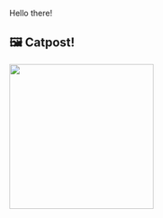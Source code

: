 Hello there!



## 🖼️ Catpost!

<sub>
    <img src="https://cdn2.thecatapi.com/images/3-inb9sI1.jpg" height="256">
</sub>

